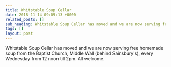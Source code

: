 ```yaml
---
title: Whitstable Soup Cellar
date: 2018-11-14 09:09:13 +0000
related_posts: []
sub_heading: Whitstable Soup Cellar has moved and we are now serving free homemade soup...
tags: []
layout: post
---
```

Whitstable Soup Cellar has moved and we are now serving free homemade soup from the Baptist Church, Middle Wall (behind Sainsbury's), every Wednesday from 12 noon till 2pm.  All welcome.
